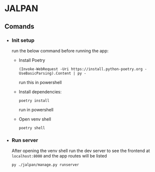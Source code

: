 # JALPAN

## Comands

- ### Init setup

    run the below command before running the app:

  - Install Poetry

    ```shell
    (Invoke-WebRequest -Uri https://install.python-poetry.org -UseBasicParsing).Content | py -
    ```

    run this in powershell

  - Install dependencies:

    ```shell
    poetry install
    ```

    run in powershell
  
  - Open venv shell

    ```shell
    poetry shell
    ```

- ### Run server
    
    After opening the venv shell
    run the dev server to see the frontend at `localhost:8000` and the app routes will be listed

    ```shell
    py ./jalpan/manage.py runserver
    ```
